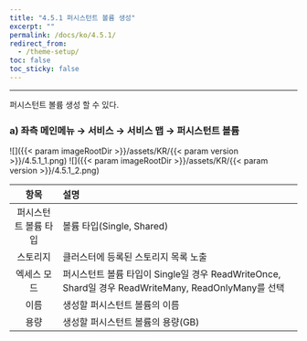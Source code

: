 ```yaml
---
title: "4.5.1 퍼시스턴트 볼륨 생성"
excerpt: ""
permalink: /docs/ko/4.5.1/
redirect_from:
  - /theme-setup/
toc: false
toc_sticky: false
---
```


---
퍼시스턴트 볼륨 생성 할 수 있다.

### a\) 좌측 메인메뉴 → 서비스 → 서비스 맵 → 퍼시스턴트 볼륨
![]({{< param imageRootDir >}}/assets/KR/{{< param version >}}/4.5.1_1.png)
![]({{< param imageRootDir >}}/assets/KR/{{< param version >}}/4.5.1_2.png)

|   **항목**    | **설명**                                                                           |
| :---------: | :------------------------------------------------------------------------------- |
| 퍼시스턴트 볼륨 타입 | 볼륨 타입(Single, Shared)                                                            |
|    스토리지     | 클러스터에 등록된 스토리지 목록 노출                                                             |
|   엑세스 모드    | 퍼시스턴트 볼륨 타입이 Single일 경우 ReadWriteOnce, Shard일 경우 ReadWriteMany, ReadOnlyMany를 선택 |
|     이름      | 생성할 퍼시스턴트 볼륨의 이름                                                                 |
|     용량      | 생성할 퍼시스턴트 볼륨의 용량(GB)                                                             |
